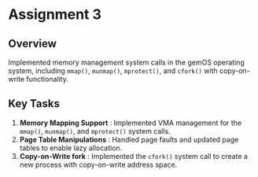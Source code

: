 # Assignment 3

## Overview

Implemented memory management system calls in the gemOS operating system, including `mmap()`, `munmap()`, `mprotect()`, and `cfork()` with copy-on-write functionality.

## Key Tasks

1. **Memory Mapping Support** : Implemented VMA management for the `mmap()`, `munmap()`, and `mprotect()` system calls.
2. **Page Table Manipulations** : Handled page faults and updated page tables to enable lazy allocation.
3. **Copy-on-Write fork** : Implemented the `cfork()` system call to create a new process with copy-on-write address space.
